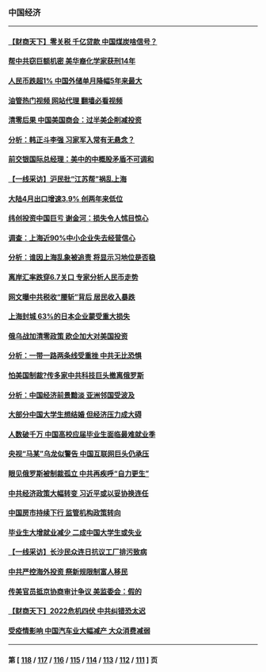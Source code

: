 ### 中国经济
---
#### [【财商天下】零关税 千亿贷款 中国煤炭啥信号？](../../pages/ncid283/n13731880.md?05101645) 
#### [帮中共窃巨额机密 美华裔化学家获刑14年](../../pages/ncid283/n13731669.md?05101645) 
#### [人民币跌超1% 中国外储单月降幅5年来最大](../../pages/ncid283/n13731552.md?05101645) 
#### [油管热门视频 网站代理 翻墙必看视频](http://209.222.30.114:81/youtube.html?05101645)
#### [清零后果 中国美国商会：过半美企削减投资](../../pages/ncid283/n13731358.md?05101645) 
#### [分析：韩正斗李强 习家军入常有无悬念？](../../pages/ncid283/n13731467.md?05101645) 
#### [前交银国际总经理：美中的中概股矛盾不可调和](../../pages/ncid283/n13731487.md?05101645) 
#### [【一线采访】沪民批“江苏帮”祸乱上海](../../pages/ncid283/n13731242.md?05101645) 
#### [大陆4月出口增速3.9% 创两年来低位](../../pages/ncid283/n13731078.md?05101645) 
#### [纬创投资中国巨亏 谢金河：损失令人怵目惊心](../../pages/ncid283/n13731194.md?05101645) 
#### [调查：上海近90%中小企业失去经营信心](../../pages/ncid283/n13730917.md?05101645) 
#### [分析：谁因上海乱象被追责 将显示习地位是否稳](../../pages/ncid283/n13730482.md?05101645) 
#### [离岸汇率跌穿6.7关口 专家分析人民币走势](../../pages/ncid283/n13730613.md?05101645) 
#### [网文曝中共税收“腰斩”背后 居民收入暴跌](../../pages/ncid283/n13730594.md?05101645) 
#### [上海封城 63%的日本企业蒙受重大损失](../../pages/ncid283/n13730353.md?05101645) 
#### [俄乌战加清零政策 欧企加大对美国投资](../../pages/ncid283/n13730219.md?05101645) 
#### [分析：一带一路两条线受重挫 中共无比恐惧](../../pages/ncid283/n13726633.md?05101645) 
#### [怕美国制裁?传多家中共科技巨头撤离俄罗斯](../../pages/ncid283/n13730120.md?05101645) 
#### [分析：中国经济前景黯淡 亚洲邻国受波及](../../pages/ncid283/n13729719.md?05101645) 
#### [大部分中国大学生想结婚 但经济压力成大碍](../../pages/ncid283/n13729693.md?05101645) 
#### [人数破千万 中国高校应届毕业生面临最难就业季](../../pages/ncid283/n13729680.md?05101645) 
#### [央视“马某”乌龙似警告 中国互联网巨头仍承压](../../pages/ncid283/n13729673.md?05101645) 
#### [眼见俄罗斯被制裁孤立 中共再疾呼“自力更生”](../../pages/ncid283/n13729666.md?05101645) 
#### [中共经济政策大幅转变 习近平或以妥协换连任](../../pages/ncid283/n13729657.md?05101645) 
#### [中国房市持续下行 监管机构政策转向](../../pages/ncid283/n13729584.md?05101645) 
#### [毕业生大增就业减少 二成中国大学生或失业](../../pages/ncid283/n13729154.md?05101645) 
#### [【一线采访】长沙民众连日抗议工厂排污致病](../../pages/ncid283/n13729392.md?05101645) 
#### [中共严控海外投资 祭新规限制富人移民](../../pages/ncid283/n13729175.md?05101645) 
#### [传美官员抵京协商审计争议 美监委会：假的](../../pages/ncid283/n13729146.md?05101645) 
#### [【财商天下】2022危机四伏 中共纠错恐太迟](../../pages/ncid283/n13728955.md?05101645) 
#### [受疫情影响 中国汽车业大幅减产 大众消费减弱](../../pages/ncid283/n13728954.md?05101645) 

---
#### 第 [ [118](./118.md?05101645) / [117](./117.md?05101645) / [116](./116.md?05101645) / [115](./115.md?05101645) / [114](./114.md?05101645) / [113](./113.md?05101645) / [112](./112.md?05101645) / [111](./111.md?05101645) ] 页
